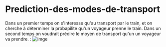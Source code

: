 # Prediction-des-modes-de-transport
Dans un premier temps on s'interesse qu'au transport par le train, et on cherche à déterminer la probapilite qu'un voyageur prenne le train.
Dans un second temps on voudrait prédire le moyen de transport qu'un un voyageur va prendre.
:
![imge](image/slide.jpg)
